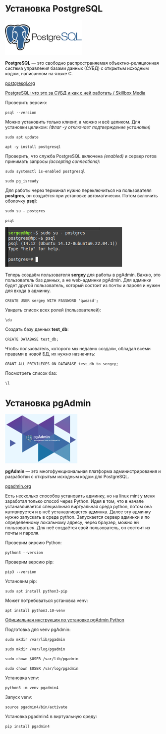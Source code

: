 # Установка PostgreSQL

<img src="_img_install_PostgreSQL/002.png" title="" alt="002.png" width="247">

**PostgreSQL** — это свободно распространяемая объектно-реляционная система управления базами данных (СУБД) с открытым исходным кодом, написанном на языке C.

[postgresql.org](https://www.postgresql.org/)

[PostgreSQL: что это за СУБД и как с ней работать / Skillbox Media](https://skillbox.ru/media/code/postgresql-vsye-chto-nuzhno-znat-dlya-bystrogo-starta/)

Проверить версию:

`psql --version`

Можно установить только клиент, а можно и всё целиком. Для установки целиком:
*(Флаг -y отключает подтверждение установки)*

`sudo apt update`

`apt -y install postgresql`

Проверить, что служба PostgreSQL включена *(enabled)* и сервер готов принимать запросы *(accepting connections)*:

`sudo systemctl is-enabled postgresql`

`sudo pg_isready`

Для работы через терминал нужно переключиться на пользователя **postgres**, он создаётся при установке автоматически. Потом включить оболочку **psql**:

`sudo su - postgres`

`psql`

![001.png](_img_install_PostgreSQL/001.png)

Теперь создаём пользователя **sergey** для работы в pgAdmin. Важно, это пользователь баз данных, а не web-админки pgAdmin. Для админки будет другой пользователь, который состоит из почты и пароля и нужен для входа в админку. 

`CREATE USER sergey WITH PASSWORD 'qweasd';`

Увидеть список всех ролей (пользователей):

`\du`

Создать базу данных **test_db**:

`CREATE DATABASE test_db;`

Чтобы пользователь, которого мы недавно создали, обладал всеми правами в новой БД, их нужно назначить:

`GRANT ALL PRIVILEGES ON DATABASE test_db to sergey;`

Посмотреть список баз:

`\l`

# Установка pgAdmin

<img title="" src="_img_install_PostgreSQL/003.png" alt="003.png" width="233">

**pgAdmin** — это многофункциональная платформа администрирования и разработки с открытым исходным кодом для PostgreSQL.

[pgadmin.org](https://www.pgadmin.org/)

Есть несколько способов установить админку, но на linux mint у меня заработал только способ через Python. Идея в том, что в начале устанавливается специальная виртуальная среда python, потом она кативируется и в неё устанавливается админка. Далее эту админку нужно запускать в среде python. Запускается сервер админки и по определённому локальному адресу, через браузер, можно ей пользоваться. Для неё создаётся свой пользователь, он состоит из почты и пароля.

Проверим вирсию Python:

`python3 --version`

Проверим версию pip:

`pip3 --version`

Установим pip:

`sudo apt install python3-pip`

Может потребоваться установка venv:

`apt install python3.10-venv`

[Официальная инструкция по установке pgAdmin Python](https://www.pgadmin.org/download/pgadmin-4-python/)

Подготовка для venv pgAdmin:

`sudo mkdir /var/lib/pgadmin`

`sudo mkdir /var/log/pgadmin`

`sudo chown $USER /var/lib/pgadmin`

`sudo chown $USER /var/log/pgadmin`

Установка venv:

`python3 -m venv pgadmin4`

Запуск venv:

`source pgadmin4/bin/activate`

Установка pgadmin4 в виртуальную среду:

`pip install pgadmin4`


